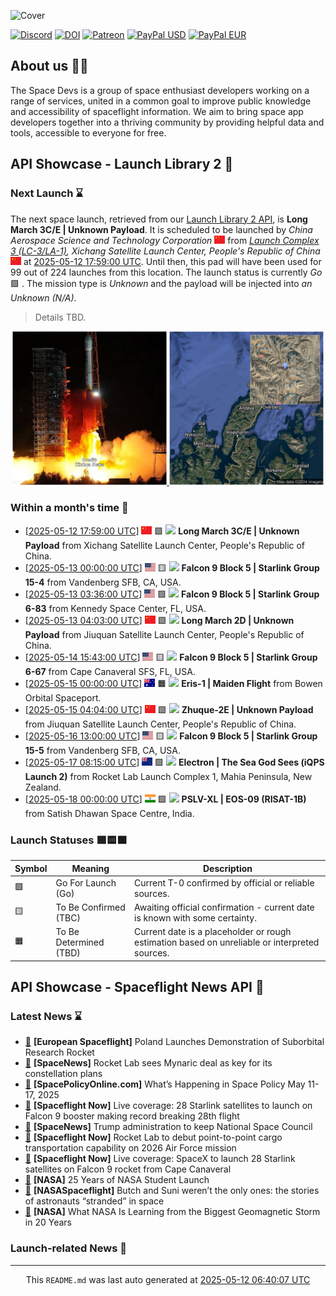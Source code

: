 ![Cover](https://raw.githubusercontent.com/TheSpaceDevs/Tutorials/main/assets/tsd_cover.png)


[![Discord](https://img.shields.io/badge/Discord-%237289DA.svg?style=for-the-badge&logo=discord&logoColor=white)](https://discord.gg/p7ntkNA)
[![DOI](https://img.shields.io/badge/DOI-10.5281/zenodo.15277896-blue.svg?style=for-the-badge)](https://doi.org/10.5281/zenodo.15277896)
[![Patreon](https://img.shields.io/badge/Patreon-F96854?style=for-the-badge&logo=patreon&logoColor=white)](https://www.patreon.com/TheSpaceDevs)
[![PayPal USD](https://img.shields.io/badge/PayPal-00457C?style=for-the-badge&logo=paypal&logoColor=white&label=USD)](https://www.paypal.com/donate/?hosted_button_id=UCPX4EL6E9JFA)
[![PayPal EUR](https://img.shields.io/badge/PayPal-00457C?style=for-the-badge&logo=paypal&logoColor=white&label=EUR)](https://www.paypal.com/donate/?hosted_button_id=5S7MGGWJJBHL6)

## About us 🧑‍🚀
The Space Devs is a group of space enthusiast developers working on a range of
services, united in a common goal to improve public knowledge and accessibility
of spaceflight information. We aim to bring space app developers together into a
thriving community by providing helpful data and tools, accessible to everyone
for free.

## API Showcase - Launch Library 2 🚀

### Next Launch ⌛
The next space launch, retrieved from our
<a href="https://thespacedevs.com/llapi">Launch Library 2 API</a>, is
**Long March 3C/E | Unknown Payload**. It is scheduled to be launched by *China Aerospace Science and Technology Corporation*
<img width="17" src="https://raw.githubusercontent.com/lipis/flag-icons/main/flags/4x3/cn.svg" />
from *<a href="https://en.wikipedia.org/wiki/Xichang_Satellite_Launch_Center">Launch Complex 3 (LC-3/LA-1)</a>, Xichang Satellite Launch Center, People's Republic of China*
<img width="17" src="https://raw.githubusercontent.com/lipis/flag-icons/main/flags/4x3/cn.svg" />
at <a href="https://www.timeanddate.com/worldclock/fixedtime.html?iso=20250512T175900">2025-05-12 17:59:00 UTC</a>.  Until
then, this pad will have been used for 99
out of 224 launches from this location. The launch status is currently
*Go* 🟩 . The mission type is
*Unknown* and the payload will be injected
into *an Unknown
(N/A)*.
<br>
<blockquote>
  Details TBD.
</blockquote>

<p float="left" align="center">
  <a href="https://en.wikipedia.org/wiki/Long_March_3C" >
    <img alt="launch-image" width="49%" src="/profile/cache/launch_image.png" />
  </a>
  <a href="https://www.google.com/maps?q=28.247209,102.02917" >
    <img alt="pad-location" width="49%" src="/profile/cache/new_pad_image.png"  />
  </a>
</p>

### Within a month's time 📅
- \[<a href="https://www.timeanddate.com/worldclock/fixedtime.html?iso=20250512T175900">2025-05-12 17:59:00 UTC</a>\]  <img width="17" src="https://raw.githubusercontent.com/lipis/flag-icons/main/flags/4x3/cn.svg" /> 🟩  <a href="https://www.google.com/calendar/render?action=TEMPLATE&text=Long March 3C/E | Unknown Payload&location=Xichang Satellite Launch Center, People&#x27;s Republic of China&dates=20250512T175900Z%2F20250512T183500Z"><img border="0" width="15" src="https://upload.wikimedia.org/wikipedia/commons/a/a5/Google_Calendar_icon_%282020%29.svg"></a> **Long March 3C/E | Unknown Payload** from Xichang Satellite Launch Center, People's Republic of China.
- \[<a href="https://www.timeanddate.com/worldclock/fixedtime.html?iso=20250513T000000">2025-05-13 00:00:00 UTC</a>\]  <img width="17" src="https://raw.githubusercontent.com/lipis/flag-icons/main/flags/4x3/us.svg" /> 🟨  <a href="https://www.google.com/calendar/render?action=TEMPLATE&text=Falcon 9 Block 5 | Starlink Group 15-4&location=Vandenberg SFB, CA, USA&dates=20250513T000000Z%2F20250513T040000Z"><img border="0" width="15" src="https://upload.wikimedia.org/wikipedia/commons/a/a5/Google_Calendar_icon_%282020%29.svg"></a> **Falcon 9 Block 5 | Starlink Group 15-4** from Vandenberg SFB, CA, USA.
- \[<a href="https://www.timeanddate.com/worldclock/fixedtime.html?iso=20250513T033600">2025-05-13 03:36:00 UTC</a>\]  <img width="17" src="https://raw.githubusercontent.com/lipis/flag-icons/main/flags/4x3/us.svg" /> 🟩  <a href="https://www.google.com/calendar/render?action=TEMPLATE&text=Falcon 9 Block 5 | Starlink Group 6-83&location=Kennedy Space Center, FL, USA&dates=20250513T033600Z%2F20250513T073100Z"><img border="0" width="15" src="https://upload.wikimedia.org/wikipedia/commons/a/a5/Google_Calendar_icon_%282020%29.svg"></a> **Falcon 9 Block 5 | Starlink Group 6-83** from Kennedy Space Center, FL, USA.
- \[<a href="https://www.timeanddate.com/worldclock/fixedtime.html?iso=20250513T040300">2025-05-13 04:03:00 UTC</a>\]  <img width="17" src="https://raw.githubusercontent.com/lipis/flag-icons/main/flags/4x3/cn.svg" /> 🟩  <a href="https://www.google.com/calendar/render?action=TEMPLATE&text=Long March 2D | Unknown Payload&location=Jiuquan Satellite Launch Center, People&#x27;s Republic of China&dates=20250513T040300Z%2F20250513T052100Z"><img border="0" width="15" src="https://upload.wikimedia.org/wikipedia/commons/a/a5/Google_Calendar_icon_%282020%29.svg"></a> **Long March 2D | Unknown Payload** from Jiuquan Satellite Launch Center, People's Republic of China.
- \[<a href="https://www.timeanddate.com/worldclock/fixedtime.html?iso=20250514T154300">2025-05-14 15:43:00 UTC</a>\]  <img width="17" src="https://raw.githubusercontent.com/lipis/flag-icons/main/flags/4x3/us.svg" /> 🟨  <a href="https://www.google.com/calendar/render?action=TEMPLATE&text=Falcon 9 Block 5 | Starlink Group 6-67&location=Cape Canaveral SFS, FL, USA&dates=20250514T154300Z%2F20250514T194300Z"><img border="0" width="15" src="https://upload.wikimedia.org/wikipedia/commons/a/a5/Google_Calendar_icon_%282020%29.svg"></a> **Falcon 9 Block 5 | Starlink Group 6-67** from Cape Canaveral SFS, FL, USA.
- \[<a href="https://www.timeanddate.com/worldclock/fixedtime.html?iso=20250515T000000">2025-05-15 00:00:00 UTC</a>\]  <img width="17" src="https://raw.githubusercontent.com/lipis/flag-icons/main/flags/4x3/au.svg" /> 🟧  <a href="https://www.google.com/calendar/render?action=TEMPLATE&text=Eris-1 | Maiden Flight&location=Bowen Orbital Spaceport&dates=20250515T000000Z%2F20250515T000000Z"><img border="0" width="15" src="https://upload.wikimedia.org/wikipedia/commons/a/a5/Google_Calendar_icon_%282020%29.svg"></a> **Eris-1 | Maiden Flight** from Bowen Orbital Spaceport.
- \[<a href="https://www.timeanddate.com/worldclock/fixedtime.html?iso=20250515T040400">2025-05-15 04:04:00 UTC</a>\]  <img width="17" src="https://raw.githubusercontent.com/lipis/flag-icons/main/flags/4x3/cn.svg" /> 🟩  <a href="https://www.google.com/calendar/render?action=TEMPLATE&text=Zhuque-2E | Unknown Payload&location=Jiuquan Satellite Launch Center, People&#x27;s Republic of China&dates=20250515T040400Z%2F20250515T044000Z"><img border="0" width="15" src="https://upload.wikimedia.org/wikipedia/commons/a/a5/Google_Calendar_icon_%282020%29.svg"></a> **Zhuque-2E | Unknown Payload** from Jiuquan Satellite Launch Center, People's Republic of China.
- \[<a href="https://www.timeanddate.com/worldclock/fixedtime.html?iso=20250516T130000">2025-05-16 13:00:00 UTC</a>\]  <img width="17" src="https://raw.githubusercontent.com/lipis/flag-icons/main/flags/4x3/us.svg" /> 🟨  <a href="https://www.google.com/calendar/render?action=TEMPLATE&text=Falcon 9 Block 5 | Starlink Group 15-5&location=Vandenberg SFB, CA, USA&dates=20250516T130000Z%2F20250516T170000Z"><img border="0" width="15" src="https://upload.wikimedia.org/wikipedia/commons/a/a5/Google_Calendar_icon_%282020%29.svg"></a> **Falcon 9 Block 5 | Starlink Group 15-5** from Vandenberg SFB, CA, USA.
- \[<a href="https://www.timeanddate.com/worldclock/fixedtime.html?iso=20250517T081500">2025-05-17 08:15:00 UTC</a>\]  <img width="17" src="https://raw.githubusercontent.com/lipis/flag-icons/main/flags/4x3/nz.svg" /> 🟩  <a href="https://www.google.com/calendar/render?action=TEMPLATE&text=Electron | The Sea God Sees (iQPS Launch 2)&location=Rocket Lab Launch Complex 1, Mahia Peninsula, New Zealand&dates=20250517T081500Z%2F20250517T091500Z"><img border="0" width="15" src="https://upload.wikimedia.org/wikipedia/commons/a/a5/Google_Calendar_icon_%282020%29.svg"></a> **Electron | The Sea God Sees (iQPS Launch 2)** from Rocket Lab Launch Complex 1, Mahia Peninsula, New Zealand.
- \[<a href="https://www.timeanddate.com/worldclock/fixedtime.html?iso=20250518T000000">2025-05-18 00:00:00 UTC</a>\]  <img width="17" src="https://raw.githubusercontent.com/lipis/flag-icons/main/flags/4x3/in.svg" /> 🟩  <a href="https://www.google.com/calendar/render?action=TEMPLATE&text=PSLV-XL | EOS-09 (RISAT-1B)&location=Satish Dhawan Space Centre, India&dates=20250518T000000Z%2F20250518T040000Z"><img border="0" width="15" src="https://upload.wikimedia.org/wikipedia/commons/a/a5/Google_Calendar_icon_%282020%29.svg"></a> **PSLV-XL | EOS-09 (RISAT-1B)** from Satish Dhawan Space Centre, India.


### Launch Statuses 🟩🟨🟧
<p align="center">
    <table class="tg">
    <thead>
      <tr>
        <th class="tg-0pky">Symbol</th>
        <th class="tg-0pky">Meaning</th>
        <th class="tg-0pky">Description</th>
      </tr>
    </thead>
    <tbody>
      <tr>
        <td class="tg-0pky">🟩</td>
        <td class="tg-0pky">Go For Launch (Go)</td>
        <td class="tg-0pky">Current T-0 confirmed by official or reliable sources.</td>
      </tr>
      <tr>
        <td class="tg-0pky">🟨</td>
        <td class="tg-0pky">To Be Confirmed (TBC)</td>
        <td class="tg-0pky">Awaiting official confirmation - current date is known with some certainty.</td>
      </tr>
      <tr>
        <td class="tg-0pky">🟧</td>
        <td class="tg-0pky">To Be Determined (TBD)</td>
        <td class="tg-0pky">Current date is a placeholder or rough estimation based on unreliable or interpreted sources.</td>
      </tr>
    </tbody>
    </table>
</p>

## API Showcase - Spaceflight News API 📰

### Latest News ⌛
- <a href="https://europeanspaceflight.com/poland-launches-demonstration-of-suborbital-research-rocket/" >🔗</a> **[European Spaceflight]** Poland Launches Demonstration of Suborbital Research Rocket
- <a href="https://spacenews.com/rocket-lab-sees-mynaric-deal-as-key-for-its-constellation-plans/" >🔗</a> **[SpaceNews]** Rocket Lab sees Mynaric deal as key for its constellation plans
- <a href="https://spacepolicyonline.com/news/whats-happening-in-space-policy-may-11-17-2025/" >🔗</a> **[SpacePolicyOnline.com]** What’s Happening in Space Policy May 11-17, 2025
- <a href="https://spaceflightnow.com/2025/05/11/live-coverage-28-starlink-satellites-to-launch-on-falcon-9-booster-making-record-breaking-28th-flight/" >🔗</a> **[Spaceflight Now]** Live coverage: 28 Starlink satellites to launch on Falcon 9 booster making record breaking 28th flight
- <a href="https://spacenews.com/trump-administration-to-keep-national-space-council/" >🔗</a> **[SpaceNews]** Trump administration to keep National Space Council
- <a href="https://spaceflightnow.com/2025/05/10/rocket-lab-to-debut-point-to-point-cargo-transportation-capability-on-2026-air-force-mission/" >🔗</a> **[Spaceflight Now]** Rocket Lab to debut point-to-point cargo transportation capability on 2026 Air Force mission
- <a href="https://spaceflightnow.com/2025/05/10/live-coverage-spacex-to-launch-28-starlink-satellites-on-falcon-9-rocket-from-cape-canaveral-5/" >🔗</a> **[Spaceflight Now]** Live coverage: SpaceX to launch 28 Starlink satellites on Falcon 9 rocket from Cape Canaveral
- <a href="https://www.nasa.gov/image-article/25-years-of-nasa-student-launch/" >🔗</a> **[NASA]** 25 Years of NASA Student Launch
- <a href="https://www.nasaspaceflight.com/2025/05/extended-astronaut-missions/" >🔗</a> **[NASASpaceflight]** Butch and Suni weren’t the only ones: the stories of astronauts “stranded” in space
- <a href="https://science.nasa.gov/science-research/heliophysics/what-nasa-is-learning-from-the-biggest-geomagnetic-storm-in-20-years/" >🔗</a> **[NASA]** What NASA Is Learning from the Biggest Geomagnetic Storm in 20 Years


### Launch-related News 🚀



<hr>
  <div align="center">
  This <code>README.md</code> was last auto generated at <a href="https://www.timeanddate.com/worldclock/fixedtime.html?iso=20250512T064007">2025-05-12 06:40:07 UTC</a>
  <br>
  <!-- <a href="https://medium.com/@g.h.garrett" target="_blank">Learn to add space launches to your profile here!</a> -->
</div>